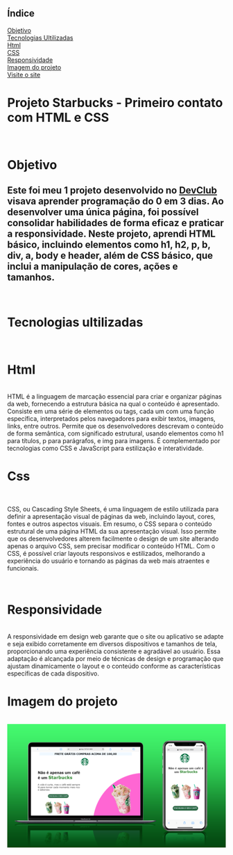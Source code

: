 ## Índice
<a href="#objetivo"> Objetivo </a>  <br>
<a href="#tecnologias"> Tecnologias Ultilizadas   </a> <br>
<a href="#html"> Html  </a> <br>
<a href="#css"> CSS </a> <br>
<a href="#responsividade"> Responsividade  </a> <br>
<a href="#imagem">Imagem do projeto </a><br>
<a href="https://starbuckscss.netlify.app/"> Visite o site </a> <br>

<h1> Projeto Starbucks - Primeiro contato com HTML e CSS </h1>
 
 <br>


<h1 id="objetivo"> Objetivo </h1>
 
 <h2> 
Este foi meu 1 projeto desenvolvido no <a href="https://rodolfomori.com.br/devclub"> DevClub </a> visava aprender programação do 0 em 3 dias. Ao desenvolver uma única página, foi possível consolidar habilidades de forma eficaz e praticar a responsividade. 
Neste projeto, aprendi HTML básico, incluindo elementos como h1, h2, p, b, div, a, body e header, além de CSS básico, que inclui a manipulação de cores, ações e tamanhos. </h2>
<br>

<h1 id="tecnologias"> Tecnologias ultilizadas </h1>
<br>

<h1 id="html"> Html </h1>

<br>
HTML é a linguagem de marcação essencial para criar e organizar páginas da web, fornecendo a estrutura básica na qual o conteúdo é apresentado. Consiste em uma série de elementos ou tags, cada um com uma função específica, interpretados pelos navegadores para exibir textos, imagens, links, entre outros. Permite que os desenvolvedores descrevam o conteúdo de forma semântica, com significado estrutural, usando elementos como h1 para títulos, p para parágrafos, e img para imagens. É complementado por tecnologias como CSS e JavaScript para estilização e interatividade.
 
<br>

<h1 id = "css"> Css </h1>
<br>

CSS, ou Cascading Style Sheets, é uma linguagem de estilo utilizada para definir a apresentação visual de páginas da web, incluindo layout, cores, fontes e outros aspectos visuais. Em resumo, o CSS separa o conteúdo estrutural de uma página HTML da sua apresentação visual. Isso permite que os desenvolvedores alterem facilmente o design de um site alterando apenas o arquivo CSS, sem precisar modificar o conteúdo HTML. Com o CSS, é possível criar layouts responsivos e estilizados, melhorando a experiência do usuário e tornando as páginas da web mais atraentes e funcionais.

<br>

<h1 id="responsividade">  Responsividade  </h1>
<br>
 A responsividade em design web garante que o site ou aplicativo se adapte e seja exibido corretamente em diversos dispositivos e tamanhos de tela, proporcionando uma experiência consistente e agradável ao usuário. Essa adaptação é alcançada por meio de técnicas de design e programação que ajustam dinamicamente o layout e o conteúdo conforme as características específicas de cada dispositivo.
 
<br>


<h1 id="imagem"> Imagem do projeto </h1>

<br>

<img src="https://github.com/Giovana1309/1-contato-com-html-e-css-starbuks/blob/main/Novo%20Projeto%20(4).png?raw=true">
